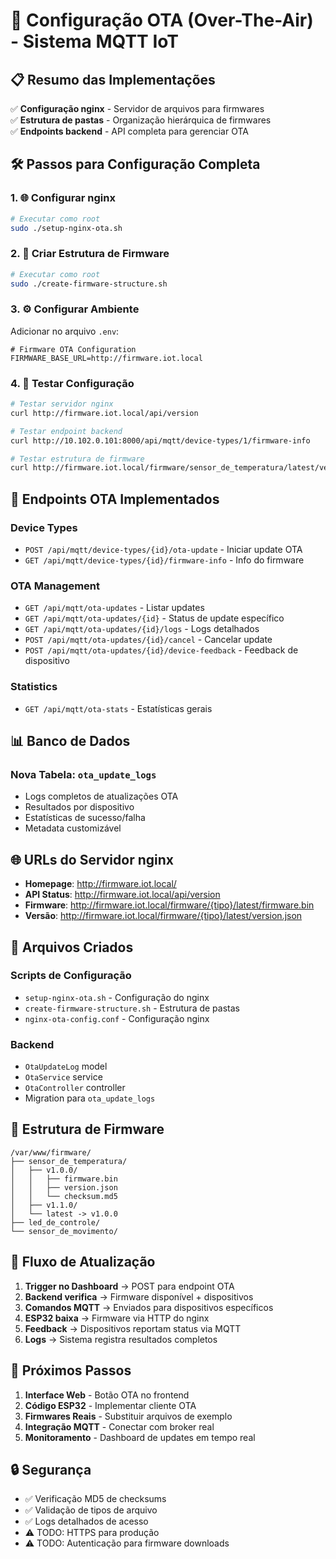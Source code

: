 # 🚀 Configuração OTA (Over-The-Air) - Sistema MQTT IoT

## 📋 Resumo das Implementações

✅ **Configuração nginx** - Servidor de arquivos para firmwares  
✅ **Estrutura de pastas** - Organização hierárquica de firmwares  
✅ **Endpoints backend** - API completa para gerenciar OTA  

## 🛠️ Passos para Configuração Completa

### 1. 🌐 Configurar nginx

```bash
# Executar como root
sudo ./setup-nginx-ota.sh
```

### 2. 📁 Criar Estrutura de Firmware

```bash
# Executar como root
sudo ./create-firmware-structure.sh
```

### 3. ⚙️ Configurar Ambiente

Adicionar no arquivo `.env`:

```env
# Firmware OTA Configuration
FIRMWARE_BASE_URL=http://firmware.iot.local
```

### 4. 🧪 Testar Configuração

```bash
# Testar servidor nginx
curl http://firmware.iot.local/api/version

# Testar endpoint backend
curl http://10.102.0.101:8000/api/mqtt/device-types/1/firmware-info

# Testar estrutura de firmware
curl http://firmware.iot.local/firmware/sensor_de_temperatura/latest/version.json
```

## 🔗 Endpoints OTA Implementados

### Device Types
- `POST /api/mqtt/device-types/{id}/ota-update` - Iniciar update OTA
- `GET /api/mqtt/device-types/{id}/firmware-info` - Info do firmware

### OTA Management
- `GET /api/mqtt/ota-updates` - Listar updates
- `GET /api/mqtt/ota-updates/{id}` - Status de update específico
- `GET /api/mqtt/ota-updates/{id}/logs` - Logs detalhados
- `POST /api/mqtt/ota-updates/{id}/cancel` - Cancelar update
- `POST /api/mqtt/ota-updates/{id}/device-feedback` - Feedback de dispositivo

### Statistics
- `GET /api/mqtt/ota-stats` - Estatísticas gerais

## 📊 Banco de Dados

### Nova Tabela: `ota_update_logs`
- Logs completos de atualizações OTA
- Resultados por dispositivo
- Estatísticas de sucesso/falha
- Metadata customizável

## 🌐 URLs do Servidor nginx

- **Homepage**: http://firmware.iot.local/
- **API Status**: http://firmware.iot.local/api/version
- **Firmware**: http://firmware.iot.local/firmware/{tipo}/latest/firmware.bin
- **Versão**: http://firmware.iot.local/firmware/{tipo}/latest/version.json

## 🔧 Arquivos Criados

### Scripts de Configuração
- `setup-nginx-ota.sh` - Configuração do nginx
- `create-firmware-structure.sh` - Estrutura de pastas
- `nginx-ota-config.conf` - Configuração nginx

### Backend
- `OtaUpdateLog` model
- `OtaService` service
- `OtaController` controller
- Migration para `ota_update_logs`

## 📱 Estrutura de Firmware

```
/var/www/firmware/
├── sensor_de_temperatura/
│   ├── v1.0.0/
│   │   ├── firmware.bin
│   │   ├── version.json
│   │   └── checksum.md5
│   ├── v1.1.0/
│   └── latest -> v1.0.0
├── led_de_controle/
└── sensor_de_movimento/
```

## 🔄 Fluxo de Atualização

1. **Trigger no Dashboard** → POST para endpoint OTA
2. **Backend verifica** → Firmware disponível + dispositivos
3. **Comandos MQTT** → Enviados para dispositivos específicos
4. **ESP32 baixa** → Firmware via HTTP do nginx
5. **Feedback** → Dispositivos reportam status via MQTT
6. **Logs** → Sistema registra resultados completos

## 🎯 Próximos Passos

1. **Interface Web** - Botão OTA no frontend
2. **Código ESP32** - Implementar cliente OTA
3. **Firmwares Reais** - Substituir arquivos de exemplo
4. **Integração MQTT** - Conectar com broker real
5. **Monitoramento** - Dashboard de updates em tempo real

## 🔒 Segurança

- ✅ Verificação MD5 de checksums
- ✅ Validação de tipos de arquivo
- ✅ Logs detalhados de acesso
- ⚠️ TODO: HTTPS para produção
- ⚠️ TODO: Autenticação para firmware downloads 